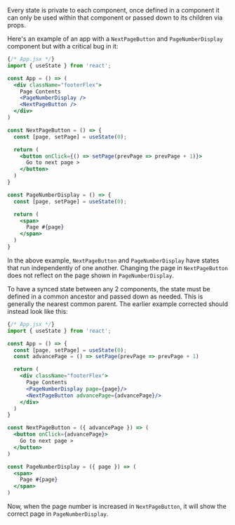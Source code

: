 Every state is private to each component, once defined in a component it can only be used within that component or passed down to its children via props.

Here's an example of an app with a `NextPageButton` and `PageNumberDisplay` component but with a critical bug in it:

```jsx
{/* App.jsx */}
import { useState } from 'react';

const App = () => (
  <div className="footerFlex">
    Page Contents
    <PageNumberDisplay />
    <NextPageButton />
  </div>
)

const NextPageButton = () => {
  const [page, setPage] = useState(0);

  return (
    <button onClick={() => setPage(prevPage => prevPage + 1)}>
      Go to next page >
    </button>
  )
}

const PageNumberDisplay = () => {
  const [page, setPage] = useState(0);

  return (
    <span>
      Page #{page}
    </span>
  )
}
```

In the above example, `NextPageButton` and `PageNumberDisplay` have states that run independently of one another. Changing the page in `NextPageButton` does not reflect on the page shown in `PageNumberDisplay`.

To have a synced state between any 2 components, the state must be defined in a common ancestor and passed down as needed. This is generally the nearest common parent. The earlier example corrected should instead look like this:

```jsx
{/* App.jsx */}
import { useState } from 'react';

const App = () => {
  const [page, setPage] = useState(0);
  const advancePage = () => setPage(prevPage => prevPage + 1)

  return (
    <div className="footerFlex">
      Page Contents
      <PageNumberDisplay page={page}/>
      <NextPageButton advancePage={advancePage}/>
    </div>
  )
}

const NextPageButton = ({ advancePage }) => (
  <button onClick={advancePage}>
    Go to next page >
  </button>
)

const PageNumberDisplay = ({ page }) => (
  <span>
    Page #{page}
  </span>
)
```

Now, when the page number is increased in `NextPageButton`, it will show the correct page in `PageNumberDisplay`.
